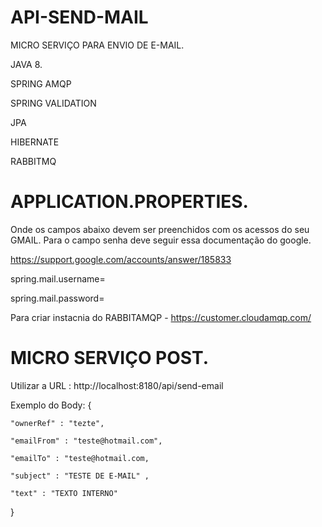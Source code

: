 # API-SEND-MAIL

MICRO SERVIÇO PARA ENVIO DE E-MAIL.

JAVA 8.

SPRING AMQP

SPRING VALIDATION

JPA

HIBERNATE

RABBITMQ

# APPLICATION.PROPERTIES.

  Onde os campos  abaixo devem ser preenchidos com os acessos do seu GMAIL. Para o campo senha deve seguir essa documentação do google.

 https://support.google.com/accounts/answer/185833

spring.mail.username=

spring.mail.password=

Para criar instacnia do RABBITAMQP - https://customer.cloudamqp.com/


# MICRO SERVIÇO POST.
 Utilizar a URL : http://localhost:8180/api/send-email

 Exemplo do Body:
 {

    "ownerRef" : "tezte",

    "emailFrom" : "teste@hotmail.com",

    "emailTo" : "teste@hotmail.com,

    "subject" : "TESTE DE E-MAIL" ,

    "text" : "TEXTO INTERNO" 

}
